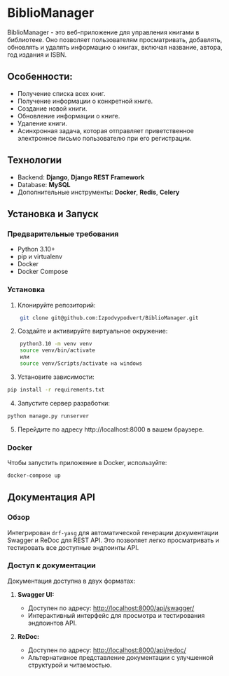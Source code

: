 # BiblioManager

BiblioManager - это веб-приложение для управления книгами в библиотеке. Оно позволяет пользователям просматривать, добавлять, обновлять и удалять информацию о книгах, включая название, автора, год издания и ISBN.

## Особенности:

-   Получение списка всех книг.
-   Получение информации о конкретной книге.
-   Создание новой книги.
-   Обновление информации о книге.
-   Удаление книги.
-   Асинхронная задача, которая отправляет приветственное электронное письмо пользователю при его регистрации.

## Технологии

-   Backend: **Django**, **Django REST Framework**
-   Database: **MySQL**
-   Дополнительные инструменты: **Docker**, **Redis**, **Celery**

## Установка и Запуск

### Предварительные требования

-   Python 3.10+
-   pip и virtualenv
-   Docker
-   Docker Compose

### Установка

1. Клонируйте репозиторий:

```sh
    git clone git@github.com:Izpodvypodvert/BiblioManager.git
```

2. Создайте и активируйте виртуальное окружение:

```sh
    python3.10 -m venv venv
    source venv/bin/activate
    или
    source venv/Scripts/activate на windows
```

3. Установите зависимости:

```sh
pip install -r requirements.txt
```

4. Запустите сервер разработки:

```sh
python manage.py runserver
```

5. Перейдите по адресу http://localhost:8000 в вашем браузере.

### Docker

Чтобы запустить приложение в Docker, используйте:

```sh
docker-compose up
```

## Документация API

### Обзор

Интегрирован `drf-yasg` для автоматической генерации документации Swagger и ReDoc для REST API. Это позволяет легко просматривать и тестировать все доступные эндпоинты API.

### Доступ к документации

Документация доступна в двух форматах:

1. **Swagger UI:**

    - Доступен по адресу: [http://localhost:8000/api/swagger/](http://localhost:8000/api/swagger/)
    - Интерактивный интерфейс для просмотра и тестирования эндпоинтов API.

2. **ReDoc:**
    - Доступен по адресу: [http://localhost:8000/api/redoc/](http://localhost:8000/api/redoc/)
    - Альтернативное представление документации с улучшенной структурой и читаемостью.
